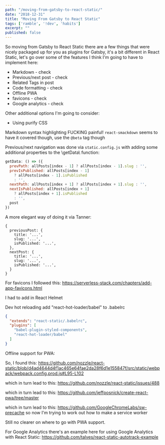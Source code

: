 ```yaml
---
path: "/moving-from-gatsby-to-react-static/"
date: "2018-12-31"
title: "Moving From Gatsby to React Static"
tags: ['ramble', '!dev', 'habits']
excerpt: ""
published: false
---
```


So moving from Gatsby to React Static there are a few things that were
nicely packaged up for you as plugins for Gatsby, it's a bit different
in React Static, let's go over some of the features I think I'm going
to have to implement here:

- Markdown - check
- Previous/next post - check
- Related Tags in post
- Code formatting - check
- Offline PWA
- favicons - check
- Google analytics - check

Other additional options I'm going to consider:

- Using purify CSS

Markdown syntax highlighting FUCKING painful! `react-smackdown` seems
to have it covered though, use the `@beta` tag though

Previous/next navigation was done via `static.config.js` with adding
some additional properties to the \getData\ function:

```js
getData: () => ({
  prevPath: allPosts[index - 1] ? allPosts[index - 1].slug : '',
  prevIsPublished: allPosts[index - 1]
    ? allPosts[index - 1].isPublished
    : '',
  nextPath: allPosts[index + 1] ? allPosts[index + 1].slug : '',
  nextIsPublished: allPosts[index + 1]
    ? allPosts[index + 1].isPublished
    : '',
  post
})
```

A more elegant way of doing it via Tanner:

```
{
  previousPost: {
    title: '...',
    slug: '...',
    isPublished: '...',
  },
  nextPost: {
    title: '...',
    slug: '...',
    isPublished: '...',
  }
}
```

For favicons I followed this:
https://serverless-stack.com/chapters/add-app-favicons.html

I had to add in React Helmet

Dev hot reloading add "react-hot-loader/babel" to .babelrc

```json
{
  "extends": "react-static/.babelrc",
  "plugins": [
    "babel-plugin-styled-components",
    "react-hot-loader/babel"
  ]
}
```

Offline support for PWA:

So, I found this:
https://github.com/nozzle/react-static/blob/d4ad4644d4f1ac465e64fae2da28f6d1e155847f/src/static/webpack/webpack.config.prod.js#L95-L102

which in turn lead to this:
https://github.com/nozzle/react-static/issues/488

which in turn lead to this:
https://github.com/jeffposnick/create-react-pwa/tree/master

which in turn lead to this:
https://github.com/GoogleChromeLabs/sw-precache so now I'm trying to
work out how to make a service worker

Still no clearer on where to go with PWA support.

For Google Analytics there's an example here for using Google
Analytics with React Static:
https://github.com/talves/react-static-autotrack-example

<!-- Links -->
